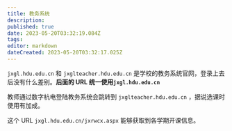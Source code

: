 ```yaml
---
title: 教务系统
description: 
published: true
date: 2023-05-20T03:32:19.084Z
tags: 
editor: markdown
dateCreated: 2023-05-20T03:32:17.025Z
---
```


`jxgl.hdu.edu.cn` 和 `jxglteacher.hdu.edu.cn` 是学校的教务系统官网，登录上去后没有什么差别。**后面的 URL 统一使用`jxgl.hdu.edu.cn`**

教师通过数字杭电登陆教务系统会跳转到 `jxglteacher.hdu.edu.cn` ，据说选课时使用有加成。

这个 URL `jxgl.hdu.edu.cn/jxrwcx.aspx` 能够获取到各学期开课信息。